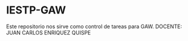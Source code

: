 # IESTP-GAW
Este repositorio nos sirve como control de tareas para GAW.
DOCENTE: JUAN CARLOS ENRIQUEZ QUISPE
